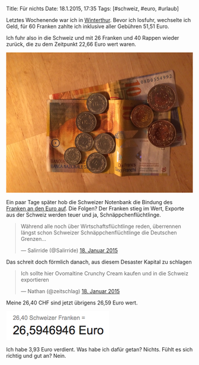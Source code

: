 Title: Für nichts
Date: 18.1.2015, 17:35
Tags: [#schweiz, #euro, #urlaub]

Letztes Wochenende war ich in [Winterthur](http://blog.bullenscheisse.de/ein-schoener-abschluss/). Bevor ich losfuhr, wechselte ich Geld, für 60 Franken zahlte ich inklusive aller Gebühren 51,51 Euro.

Ich fuhr also in die Schweiz und mit 26 Franken und 40 Rappen wieder zurück, die zu dem Zeitpunkt 22,66 Euro wert waren.

![26 Franken und 40 Rappen liegen auf dem Tisch](/img/IMG_8.jpg)

Ein paar Tage später hob die Schweizer Notenbank die Bindung des [Franken an den Euro auf](http://www.spiegel.de/wirtschaft/soziales/schweiz-nationalbank-hebt-euro-mindestkurs-des-franken-auf-a-1013091.html). Die Folgen? Der Franken stieg im Wert, Exporte aus der Schweiz werden teuer und ja, Schnäppchenflüchtlinge.

<blockquote class="twitter-tweet" lang="de"><p>Während alle noch über Wirtschaftsflüchtlinge reden, überrennen längst schon Schweizer Schnäppchenflüchtlinge die Deutschen Grenzen…</p>&mdash; Salirride (@Salirride) <a href="https://twitter.com/Salirride/status/556834059184508930">18. Januar 2015</a></blockquote>
<script async src="//platform.twitter.com/widgets.js" charset="utf-8"></script>

Das schreit doch förmlich danach, aus diesem Desaster Kapital zu schlagen

<blockquote class="twitter-tweet" lang="de"><p>Ich sollte hier Ovomaltine Crunchy Cream kaufen und in die Schweiz exportieren</p>&mdash; Nathan (@zeitschlag) <a href="https://twitter.com/zeitschlag/status/556726318696759296">18. Januar 2015</a></blockquote>

Meine 26,40 CHF sind jetzt übrigens 26,59 Euro wert.

![26,40 CHF sind jetzt 26,59 Euro wert](/img/IMG_9.png)

Ich habe 3,93 Euro verdient. Was habe ich dafür getan? Nichts. Fühlt es sich richtig und gut an? Nein.
